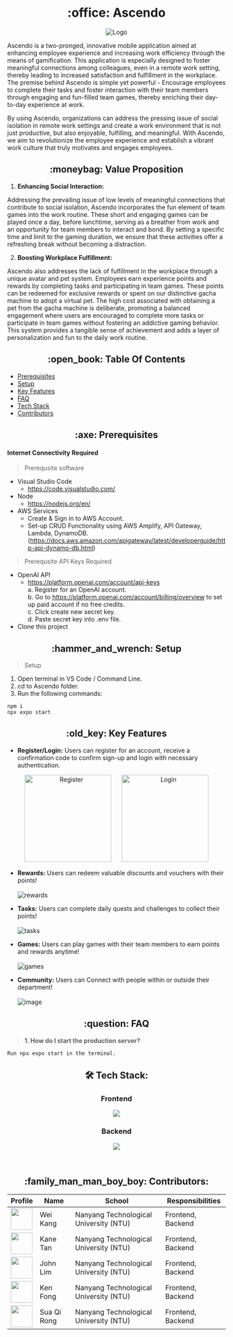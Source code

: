 <h1 align="center"> :office: Ascendo</h1>

<p align="center">
  <img src="https://github.com/weikangg/Ascendo/assets/95838788/20c20659-a018-41c9-8bbe-1304c16e31af" alt="Logo"/>
</p>

Ascendo is a two-pronged, innovative mobile application aimed at enhancing employee experience and increasing work efficiency through the means of gamification. This application is especially designed to foster meaningful connections among colleagues, even in a remote work setting, thereby leading to increased satisfaction and fulfillment in the workplace. The premise behind Ascendo is simple yet powerful - Encourage employees to complete their tasks and foster interaction with their team members through engaging and fun-filled team games, thereby enriching their day-to-day experience at work.

By using Ascendo, organizations can address the pressing issue of social isolation in remote work settings and create a work environment that is not just productive, but also enjoyable, fulfilling, and meaningful. With Ascendo, we aim to revolutionize the employee experience and establish a vibrant work culture that truly motivates and engages employees.


<h2 align = "center"> :moneybag:	Value Proposition </h2>

1. <strong>Enhancing Social Interaction: </strong>

Addressing the prevailing issue of low levels of meaningful connections that contribute to social isolation, Ascendo incorporates the fun element of team games into the work routine. These short and engaging games can be played once a day, before lunchtime, serving as a breather from work and an opportunity for team members to interact and bond. By setting a specific time and limit to the gaming duration, we ensure that these activities offer a refreshing break without becoming a distraction.

2. <strong> Boosting Workplace Fulfillment: </strong>

Ascendo also addresses the lack of fulfillment in the workplace through a unique avatar and pet system. Employees earn experience points and rewards by completing tasks and participating in team games. These points can be redeemed for exclusive rewards or spent on our distinctive gacha machine to adopt a virtual pet. The high cost associated with obtaining a pet from the gacha machine is deliberate, promoting a balanced engagement where users are encouraged to complete more tasks or participate in team games without fostering an addictive gaming behavior. This system provides a tangible sense of achievement and adds a layer of personalization and fun to the daily work routine.

<h2 align = "center"> :open_book: Table Of Contents </h2>

- [Prerequisites](#prerequisites) <br/>
- [Setup](#setup) <br/>
- [Key Features](#key-features) <br/>
- [FAQ](#faq) <br/>
- [Tech Stack](#tech-stack) <br/>
- [Contributors](#contributors) <br/>

<h2 align="center" id = "prerequisites"> :axe:	Prerequisites</h2>

#### Internet Connectivity Required
> Prerequsite software
* Visual Studio Code
  + https://code.visualstudio.com/
* Node
  + https://nodejs.org/en/
* AWS Services
  + Create & Sign in to AWS Account.
  + Set-up CRUD Functionality using AWS Amplify, API Gateway, Lambda, DynamoDB. (https://docs.aws.amazon.com/apigateway/latest/developerguide/http-api-dynamo-db.html)
    
> Prerequsite API Keys Required
* OpenAI API 
  + https://platform.openai.com/account/api-keys <br/>
    a. Register for an OpenAI account. <br/>
    b. Go to https://platform.openai.com/account/billing/overview to set up paid account if no free credits.<br/>
    c. Click create new secret key. <br/>
    d. Paste secret key into .env file.  <br/>
* Clone this project

<h2 align="center" id = "setup"> :hammer_and_wrench:	Setup</h2>

>Setup

1. Open terminal in VS Code / Command Line.
2. cd to Ascendo folder.
3. Run the following commands:
```
npm i
npx expo start
```

<h2 align="center" id = "key-features"> :old_key:	Key Features</h2>

- **Register/Login:** Users can register for an account, receive a confirmation code to confirm sign-up and login with necessary authentication.
<div align="center">
    <img src="https://github.com/weikangg/Ascendo/assets/95838788/131ea3fb-77a0-4903-a38c-06626b522459" alt="Register" width="200" />
    <img src="https://github.com/weikangg/Ascendo/assets/95838788/bf7f2b91-4318-499b-9e16-c764dff7dc98" alt="Login" width="200" style="margin-left:20px;" />
</div>


- **Rewards:** Users can redeem valuable discounts and vouchers with their points! <br/><br/>
![rewards](https://github.com/weikangg/Ascendo/assets/95838788/cba1f51a-897c-4092-bd62-2a35248cd145)

- **Tasks:** Users can complete daily quests and challenges to collect their points! <br/><br/>
![tasks](https://github.com/weikangg/Ascendo/assets/95838788/09659b1e-b433-42ad-b86c-24f97bb82329)

- **Games:** Users can play games with their team members to earn points and rewards anytime! <br/><br/>
![games](https://github.com/weikangg/Ascendo/assets/95838788/4282d17f-a11f-42a9-80fc-45eaafca9068)

- **Community:** Users can Connect with people within or outside their department! <br/><br/>
![image](https://github.com/weikangg/Ascendo/assets/95838788/0d7e546f-3247-475e-ba2a-91199b960fc6)

<h2 align="center" id = "faq" > :question: FAQ</h2>

> <strong>1. How do I start the production server?</strong>
```
Run npx expo start in the terminal.
```

<h2 align="center" id = "tech-stack"> 🛠 Tech Stack:</h2>

<div align="center">
  <h3>Frontend</h3>
  <p>
    <a href="https://skillicons.dev">
      <img src="https://skillicons.dev/icons?i=js,react" />
    </a>
  </p>
  <h3>Backend</h3>
  <p>
    <a href="https://skillicons.dev">
      <img src="https://skillicons.dev/icons?i=dynamodb,aws" />
    </a>
  </p>
  <br />
</div>

<h2 align="center" id = "contributors"> :family_man_man_boy_boy: Contributors:</h2>

| Profile                                                                                                                            | Name             | School                                 | Responsibilities
| ---------------------------------------------------------------------------------------------------------------------------------- | ---------------- | -------------------------------------- | ------------------------------ |
| <a href='https://github.com/weikangg' title='weikangg'> <img src='https://github.com/weikangg.png' height='50' width='50'/></a>       | Wei Kang           | Nanyang Technological University (NTU) | Frontend, Backend |
| <a href='https://github.com/kanetan4' title='kanetan4'> <img src='https://github.com/kanetan4.png' height='50' width='50'/></a>       | Kane Tan           | Nanyang Technological University (NTU) | Frontend, Backend |
| <a href='https://github.com/yuandjom' title='john'> <img src='https://github.com/yuandjom.png' height='50' width='50'/></a>       | John Lim           | Nanyang Technological University (NTU) | Frontend, Backend |
| <a href='https://github.com/kanetan4' title='kane'> <img src='https://github.com/kane.png' height='50' width='50'/></a>       | Ken Fong           | Nanyang Technological University (NTU) | Frontend, Backend |
| <a href='https://github.com/kanetan4' title='kane'> <img src='https://github.com/kane.png' height='50' width='50'/></a>       | Sua Qi Rong          | Nanyang Technological University (NTU) | Frontend, Backend |
